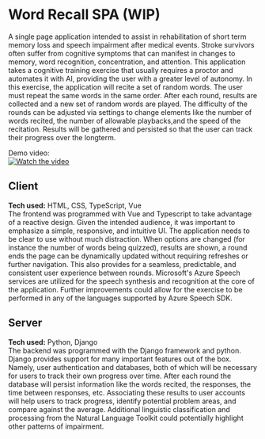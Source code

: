 # Word Recall SPA (WIP)
A single page application intended to assist in rehabilitation of short term memory loss and speech impairment after medical events. Stroke survivors often suffer from cognitive
symptoms that can manifest in changes to memory, word recognition, concentration, and attention. This application takes a cognitive training exercise that usually requires a proctor
and automates it with AI, providing the user with a greater level of autonomy. In this exercise, the application will recite a set of random words. The user must repeat the same words 
in the same order. After each round, results are collected and a new set of random words are played. The difficulty of the rounds can be adjusted via settings to change elements like 
the number of words recited, the number of allowable playbacks,and the speed of the recitation. Results will be gathered and persisted so that the user can track their progress over 
the longterm.

Demo video: <br>
[![Watch the video](https://img.youtube.com/vi/QBUpbKzNjRU/hqdefault.jpg)](https://www.youtube.com/embed/QBUpbKzNjRU)


## Client
**Tech used:** HTML, CSS, TypeScript, Vue<br>
The frontend was programmed with Vue and Typescript to take advantage of a reactive design. Given the intended audience, it was important to emphasize a simple, responsive, and intuitive
UI. The application needs to be clear to use without much distraction. When options are changed (for instance the number of words being quizzed), results are shown, a round ends 
the page can be dynamically updated without requiring refreshes or further navigation. This also provides for a seamless, predictable, and consistent user experience between rounds. 
Microsoft's Azure Speech services are utilized for the speech synthesis and recognition at the core of the application. Further improvements could allow for the exercise to be performed 
in any of the languages supported by Azure Speech SDK.

## Server
**Tech used:** Python, Django<br>
The backend was programmed with the Django framework and python. Django provides support for many important features out of the box. Namely, user authentication and databases, both of
which will be necessary for users to track their own progress over time. After each round the database will persist information like the words recited, the responses, the time between 
responses, etc. Associating these results to user accounts will help users to track progress, identify potential problem areas, and compare against the average. Additional linguistic 
classification and processing from the Natural Language Toolkit could potentially highlight other patterns of impairment.
